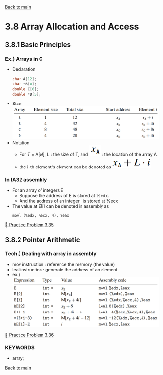 [Back to main](https://github.com/JoonHyeok-hozy-Kim/computer_systems_study#readme)

# 3.8 Array Allocation and Access

## 3.8.1 Basic Principles
### Ex.) Arrays in C
* Declaration
  ```c
  char A[12];
  char *B[8];
  double C[6];
  double *D[5];
  ```
* Size
  ![](https://github.com/JoonHyeok-hozy-Kim/computer_systems_study/blob/main/contents/ch_03/images/03_08_01_array_size.png)
* Notation
  * For *T* = A[*N*], L : the size of T, and ![](https://github.com/JoonHyeok-hozy-Kim/computer_systems_study/blob/main/contents/ch_03/images/03_08_01_x_a.png) : the location of the array A
  * the i-th element's element can be denoted as ![](https://github.com/JoonHyeok-hozy-Kim/computer_systems_study/blob/main/contents/ch_03/images/03_08_01_ith_address.png)


### In IA32 assembly
* For an array of integers E
  * Suppose the address of E is stored at %edx.
  * And the address of an integer i is stored at %ecx
* The value at E[i] can be denoted in assembly as
  ```assembly
  movl (%edx, %ecx, 4), %eax
  ```

[:orange_book: Practice Problem 3.35](https://github.com/JoonHyeok-hozy-Kim/computer_systems_study/blob/main/contents/ch_03/problems/practice_problems.md#practice-problem-335)


## 3.8.2 Pointer Arithmetic

### Tech.) Dealing with array in assembly
* mov instruction : reference the memory (the value)
* leal instruction : generate the address of an element
* ex.)
  ![](https://github.com/JoonHyeok-hozy-Kim/computer_systems_study/blob/main/contents/ch_03/images/03_08_02_mov_leal.png)

[:orange_book: Practice Problem 3.36](https://github.com/JoonHyeok-hozy-Kim/computer_systems_study/blob/main/contents/ch_03/problems/practice_problems.md#practice-problem-336)






### KEYWORDS
* array; 


[Back to main](https://github.com/JoonHyeok-hozy-Kim/computer_systems_study#readme)